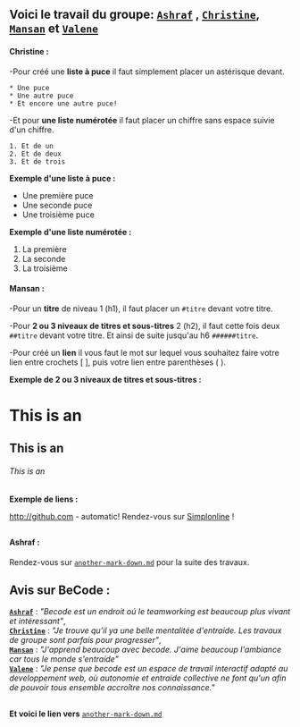 ## **Voici le travail du groupe: [`Ashraf`](https://github.com/Ashr4f) , [`Christine`](https://github.com/chrisbetbeder), [`Mansan`](https://github.com/mansan1souleiman1ahmed) et [`Valene`](https://github.com/valenedemazy)**

#### Christine :
-Pour créé une **liste à puce** il faut simplement placer un astérisque devant.

`* Une puce`  
`* Une autre puce`  
`* Et encore une autre puce! `  

-Et pour **une liste numérotée** il faut placer un chiffre sans espace suivie d'un chiffre.

`1. Et de un`  
`2. Et de deux `  
`3. Et de trois`  


**Exemple d'une liste à puce :**

* Une première puce  
* Une seconde puce  
* Une troisième puce  


**Exemple d'une liste numérotée :**

1. La première  
2. La seconde  
3. La troisième  

#### Mansan  :
-Pour un **titre** de niveau 1 (h1), il faut placer un  `#titre` devant votre titre.

-Pour **2 ou 3 niveaux de titres et sous-titres** 2 (h2), il faut cette fois deux `##titre` devant votre titre. Et ainsi de suite jusqu'au h6 `######titre`.

-Pour créé un **lien** il vous faut le mot sur lequel vous souhaitez faire votre lien entre crochets [ ], puis votre lien entre parenthèses ( ).

**Exemple de 2 ou 3 niveaux de titres et sous-titres :**

# This is an
## This is an
###### This is an        

**Exemple de liens :**  

http://github.com - automatic!
Rendez-vous sur [Simplonline](http://www.simplonline.com) !
##



#### Ashraf :  

Rendez-vous sur [`another-mark-down.md`](another-mark-down.md) pour la suite des travaux.      

## Avis sur BeCode :

**[`Ashraf`](https://github.com/Ashr4f)** : *"Becode est un endroit oú le teamworking est beaucoup plus vivant et intéressant"*,   
**[`Christine`](https://github.com/chrisbetbeder)** : *"Je trouve qu'il ya une belle mentalitée d'entraide. Les travaux de groupe sont parfais pour progresser"*,  
 **[`Mansan`](https://github.com/mansan1souleiman1ahmed)** : *"J'apprend beaucoup avec becode. J'aime beaucoup l'ambiance car tous le monde s'entraide"*  
 **[`Valene`](https://github.com/valenedemazy)** : *"Je pense que becode est un espace de travail interactif adapté au developpement web, où autonomie et entraide collective ne font qu'un afin de pouvoir tous ensemble accroître nos connaissance."*  

 ##
 ##  
 **Et voici le lien vers** [`another-mark-down.md`](another-mark-down.md)
